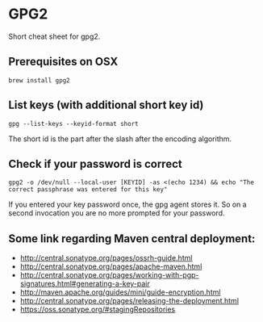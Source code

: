 # GPG2

Short cheat sheet for gpg2.

## Prerequisites on OSX

```
brew install gpg2
```

## List keys (with additional short key id)

```
gpg --list-keys --keyid-format short
```

The short id is the part after the slash after the encoding algorithm.

## Check if your password is correct

```
gpg2 -o /dev/null --local-user [KEYID] -as <(echo 1234) && echo "The correct passphrase was entered for this key"
```

If you entered your key password once, the gpg agent stores it. 
So on a second invocation you are no more prompted for your password.

## Some link regarding Maven central deployment:

* http://central.sonatype.org/pages/ossrh-guide.html
* http://central.sonatype.org/pages/apache-maven.html
* http://central.sonatype.org/pages/working-with-pgp-signatures.html#generating-a-key-pair
* http://maven.apache.org/guides/mini/guide-encryption.html
* http://central.sonatype.org/pages/releasing-the-deployment.html
* https://oss.sonatype.org/#stagingRepositories